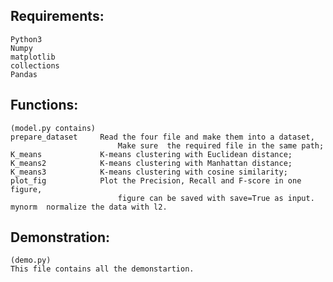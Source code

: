 
## Requirements:
    Python3
    Numpy 
    matplotlib
    collections
    Pandas

## Functions:
    (model.py contains)
    prepare_dataset     Read the four file and make them into a dataset,
                        	Make sure  the required file in the same path;
    K_means             K-means clustering with Euclidean distance;
    K_means2            K-means clustering with Manhattan distance;
    K_means3            K-means clustering with cosine similarity;
    plot_fig           	Plot the Precision, Recall and F-score in one figure,
                           	figure can be saved with save=True as input.
    mynorm	normalize the data with l2.	

## Demonstration:
    (demo.py)
    This file contains all the demonstartion.
	

